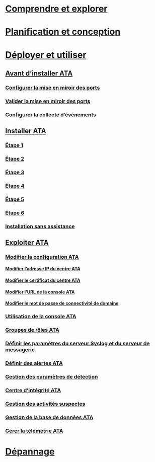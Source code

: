 # [Comprendre et explorer](/advanced-threat-analytics/understand-explore/what-is-ata)
# [Planification et conception](/advanced-threat-analytics/plan-design/ata-capacity-planning)
# [Déployer et utiliser](preinstall-ata.md)
## [Avant d’installer ATA](preinstall-ata.md)
### [Configurer la mise en miroir des ports](configure-port-mirroring.md)
### [Valider la mise en miroir des ports](validate-port-mirroring.md)
### [Configurer la collecte d’événements](configure-event-collection.md)
## [Installer ATA](install-ata.md)
### [Étape 1](install-ata-step1.md)
### [Étape 2](install-ata-step2.md)
### [Étape 3](install-ata-step3.md)
### [Étape 4](install-ata-step4.md)
### [Étape 5](install-ata-step5.md)
### [Étape 6](install-ata-step6.md)
### [Installation sans assistance](ata-silent-installation.md)
## [Exploiter ATA](operate-ata.md)
### [Modifier la configuration ATA](modifying-ata-configuration.md)
#### [Modifier l’adresse IP du centre ATA](modifying-ata-config-centerip.md)
#### [Modifier le certificat du centre ATA](modifying-ata-config-centercert.md)
#### [Modifier l’URL de la console ATA](modifying-ata-config-consoleurl.md)
#### [Modifier le mot de passe de connectivité de domaine](modifying-ata-config-dcpassword.md)
### [Utilisation de la console ATA](working-with-ata-console.md)
### [Groupes de rôles ATA](ata-role-groups.md)
### [Définir les paramètres du serveur Syslog et du serveur de messagerie](setting-syslog-email-server-settings.md)
### [Définir des alertes ATA](setting-ata-alerts.md)
### [Gestion des paramètres de détection](working-with-detection-settings.md)
### [Centre d’intégrité ATA](ata-health-center.md)
### [Gestion des activités suspectes](working-with-suspicious-activities.md)
### [Gestion de la base de données ATA](ata-database-management.md)
### [Gérer la télémétrie ATA](manage-telemetry-settings.md)
# [Dépannage](/advanced-threat-analytics/troubleshoot/troubleshooting-ata-using-logs)


<!--HONumber=Aug16_HO5-->


